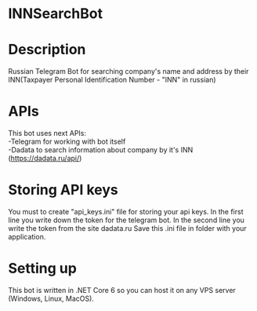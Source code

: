 # INNSearchBot
# Description
Russian Telegram Bot for searching company's name and address by their INN(Taxpayer Personal Identification Number - "INN" in russian)

# APIs
This bot uses next APIs: <br/>
-Telegram for working with bot itself <br/>
-Dadata to search information about company by it's INN (https://dadata.ru/api/) <br/>

# Storing API keys
You must to create "api_keys.ini" file for storing your api keys.
In the first line you write down the token for the telegram bot. In the second line you write the token from the site dadata.ru
Save this .ini file in folder with your application.

# Setting up
This bot is written in .NET Core 6 so you can host it on any VPS server (Windows, Linux, MacOS).
